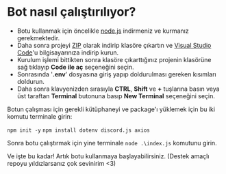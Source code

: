 # Bot nasıl çalıştırılıyor?
- Botu kullanmak için öncelikle [node.js](https://nodejs.org/dist/v20.15.0/node-v20.15.0-x64.msi) indirmeniz ve kurmanız gerekmektedir.
- Daha sonra projeyi [ZIP](https://www.win-rar.com/postdownload.html?&L=5) olarak indirip klasöre çıkartın ve [Visual Studio Code](https://code.visualstudio.com/)'u bilgisayarınıza indirip kurun.
- Kurulum işlemi bittikten sonra klasöre çıkarttığınız projenin klasörüne sağ tıklayıp **Code ile aç** seçeneğini seçin.
- Sonrasında '**.env**' dosyasına giriş yapıp doldurulması gereken kısımları doldurun.
- Daha sonra klavyenizden sırasıyla **CTRL**, **Shift** ve **+** tuşlarına basın veya üst taraftan **Terminal** butonuna basıp **New Terminal** seçeneğini seçin.

Botun çalışması için gerekli kütüphaneyi ve package'ı yüklemek için bu iki komutu terminale girin:

`npm init -y`
`npm install dotenv discord.js axios`

Sonra botu çalıştırmak için yine terminale `node .\index.js` komutunu girin.

Ve işte bu kadar! Artık botu kullanmaya başlayabilirsiniz. (Destek amaçlı repoyu yıldızlarsanız çok sevinirim <3)
